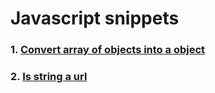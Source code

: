 # Javascript snippets

### 1. [Convert array of objects into a object](array-to-object.js)

### 2. [Is string a url](is-url.js)
